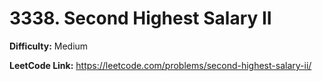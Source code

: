 # 3338. Second Highest Salary II

**Difficulty:** Medium

**LeetCode Link:** https://leetcode.com/problems/second-highest-salary-ii/

